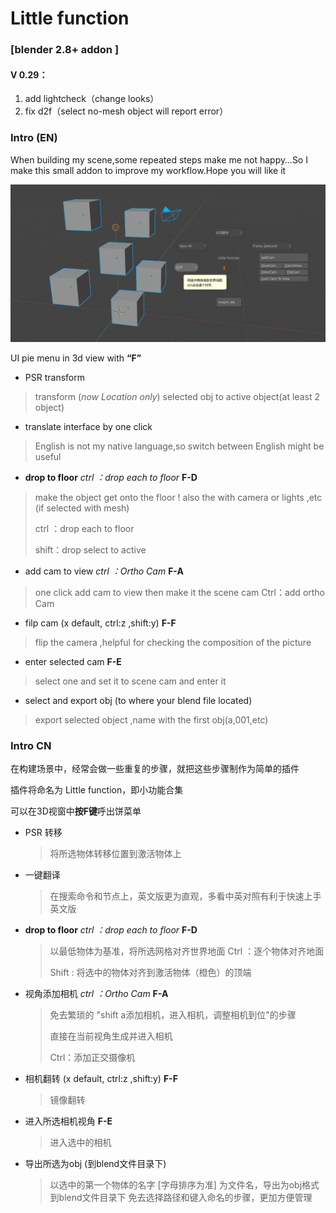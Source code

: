 # Little function 

### [blender 2.8+ addon ]

#### V 0.29：

1. add lightcheck（change looks）
2. fix d2f（select no-mesh object will report error）

### Intro (EN)

When building my scene,some repeated steps make me not happy…So I make this small addon to improve my workflow.Hope you will like it

![image-20200703180939060](image/image-20200703180939060.png)



UI pie menu in 3d view with **“F”**

+ PSR transform

> transform (*now Location only*) selected obj to active object(at least 2 object)

+ translate interface by one click

> English is not my native language,so switch between English might be useful

+ **drop to floor** *ctrl ：drop each to floor* **F-D**

> make the object get onto the floor ! also the with camera or lights ,etc (if selected with mesh)
>
> ctrl ：drop each to floor
>
> shift：drop select to active

+ add cam to view *ctrl ：Ortho Cam* **F-A**

> one click add cam to view
> then make it the scene cam
> Ctrl：add ortho Cam 

+ filp cam (x default, ctrl:z ,shift:y) **F-F**

> flip the camera ,helpful for checking the composition of the picture

+ enter selected cam **F-E**

> select one and set it to scene cam and enter it

+ select and export obj (to where your blend file located)

> export selected object ,name with the first obj(a,001,etc)



### Intro CN

在构建场景中，经常会做一些重复的步骤，就把这些步骤制作为简单的插件

插件将命名为 Little function，即小功能合集

可以在3D视窗中**按F键**呼出饼菜单

+ PSR 转移

    > 将所选物体转移位置到激活物体上

+ 一键翻译

    > 在搜索命令和节点上，英文版更为直观，多看中英对照有利于快速上手英文版

+ **drop to floor** *ctrl ：drop each to floor*  **F-D**

    > 以最低物体为基准，将所选网格对齐世界地面
    > Ctrl ：逐个物体对齐地面
    >
    > Shift : 将选中的物体对齐到激活物体（橙色）的顶端

+ 视角添加相机 *ctrl ：Ortho Cam*  **F-A**

    > 免去繁琐的 "shift a添加相机，进入相机，调整相机到位"的步骤
    >
    > 直接在当前视角生成并进入相机
    >
    > Ctrl：添加正交摄像机 

+ 相机翻转 (x default, ctrl:z ,shift:y) **F-F**

    > 镜像翻转

+ 进入所选相机视角 **F-E**

    > 进入选中的相机

+ 导出所选为obj (到blend文件目录下)

    > 以选中的第一个物体的名字 [字母排序为准] 为文件名，导出为obj格式到blend文件目录下
    > 免去选择路径和键入命名的步骤，更加方便管理